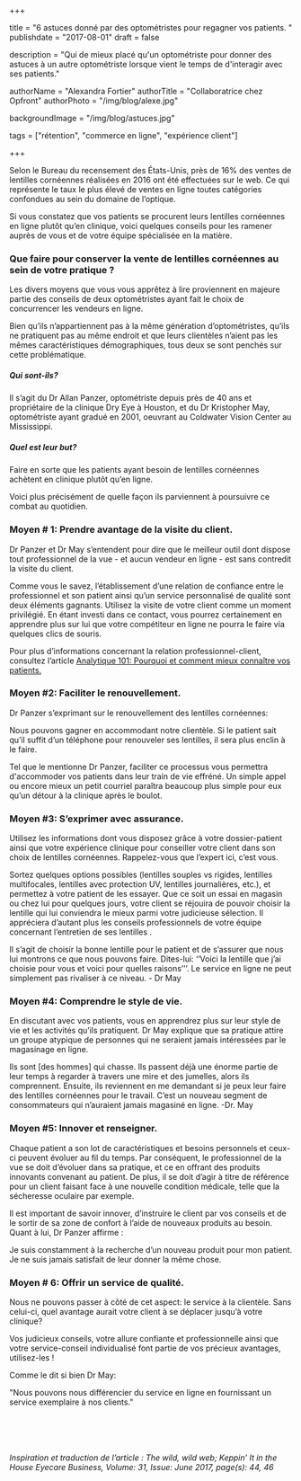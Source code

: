 +++

title = "6 astuces donné par des optométristes pour regagner vos patients. "
publishdate = "2017-08-01"
draft = false

description = "Qui de mieux placé qu'un optométriste pour donner des astuces à un autre optométriste lorsque vient le temps de d'interagir avec ses patients."

authorName = "Alexandra Fortier"
authorTitle = "Collaboratrice chez Opfront"
authorPhoto = "/img/blog/alexe.jpg"

backgroundImage = "/img/blog/astuces.jpg"

tags = ["rétention", "commerce en ligne", "expérience client"]

+++

Selon le Bureau du recensement des États-Unis, près de 16% des ventes de lentilles cornéennes réalisées en 2016 ont été effectuées sur le web. Ce qui représente le taux le plus élevé de ventes en ligne toutes catégories confondues au sein du domaine de l’optique.

Si vous constatez que vos patients se procurent leurs lentilles cornéennes en ligne plutôt qu’en clinique, voici quelques conseils pour les ramener auprès de vous et de votre équipe spécialisée en la matière.


### Que faire pour conserver la vente de lentilles cornéennes au sein de votre pratique ?

Les divers moyens que vous vous apprêtez à lire proviennent en majeure partie des conseils de deux optométristes ayant fait le choix de concurrencer les vendeurs en ligne.

Bien qu’ils n’appartiennent pas à la même génération d’optométristes, qu’ils ne pratiquent pas au même endroit et que leurs clientèles n’aient pas les mêmes caractéristiques démographiques, tous deux se sont penchés sur cette problématique.

##### Qui sont-ils?
Il s’agit du Dr Allan Panzer, optométriste depuis près de 40 ans et propriétaire de la clinique Dry Eye à Houston, et du Dr Kristopher May, optométriste ayant gradué en 2001, oeuvrant au Coldwater Vision Center au Mississippi.

##### Quel est leur but?
Faire en sorte que les patients ayant besoin de lentilles cornéennes achètent en clinique plutôt qu’en ligne.

Voici plus précisément de quelle façon ils parviennent à poursuivre ce combat au quotidien.


### Moyen # 1: Prendre avantage de la visite du client.

Dr Panzer et Dr May s’entendent pour dire que le meilleur outil dont dispose tout professionnel de la vue - et aucun vendeur en ligne - est sans contredit la visite du client.

Comme vous le savez, l’établissement d’une relation de confiance entre le professionnel et son patient ainsi qu’un service personnalisé de qualité sont deux éléments gagnants. Utilisez la visite de votre client comme un moment privilégié. En étant investi dans ce contact, vous pourrez certainement en apprendre plus sur lui que votre compétiteur en ligne ne pourra le faire via quelques clics de souris.

Pour plus d’informations concernant la relation professionnel-client, consultez l’article <a href="https://opfront.ca/blog/pourquoi-comment-connaitre-ses-patients/">Analytique 101: Pourquoi et comment mieux connaître vos patients.</a>

### Moyen #2: Faciliter le renouvellement.

Dr Panzer s’exprimant sur le renouvellement des lentilles cornéennes:

Nous pouvons gagner en accommodant notre clientèle. Si le patient sait qu’il suffit d’un téléphone pour renouveler ses lentilles, il sera plus enclin à le faire.  

Tel que le mentionne Dr Panzer, faciliter ce processus vous permettra d'accommoder vos patients dans leur train de vie effréné. Un simple appel ou encore mieux un petit courriel paraîtra beaucoup plus simple pour eux qu’un détour à la clinique après le boulot.

### Moyen #3: S’exprimer avec assurance.

Utilisez les informations dont vous disposez grâce à votre dossier-patient ainsi que votre expérience clinique pour conseiller votre client dans son choix de lentilles cornéennes. Rappelez-vous que l’expert ici, c’est vous.

Sortez quelques options possibles (lentilles souples vs rigides, lentilles multifocales, lentilles avec protection UV, lentilles journalières, etc.), et permettez à votre patient de les essayer. Que ce soit un essai en magasin ou chez lui pour quelques jours, votre client se réjouira de pouvoir choisir la lentille qui lui conviendra le mieux parmi votre judicieuse sélection. Il appréciera d’autant plus les conseils professionnels de votre équipe concernant l’entretien de ses lentilles .

Il s’agit de choisir la bonne lentille pour le patient et de s’assurer que nous lui montrons ce que nous pouvons faire. Dites-lui: ‘’Voici la lentille que j’ai choisie pour vous et voici pour quelles raisons’’’. Le service en ligne ne peut simplement pas rivaliser à ce niveau.   - Dr May

### Moyen #4: Comprendre le style de vie.

En discutant avec vos patients, vous en apprendrez plus sur leur style de vie et les activités qu’ils pratiquent. Dr May explique que sa pratique attire un groupe atypique de personnes qui ne seraient jamais intéressées par le magasinage en ligne.

Ils sont [des hommes] qui chasse. Ils passent déjà une énorme partie de leur temps à regarder à travers une mire et des jumelles, alors ils comprennent. Ensuite, ils reviennent en me demandant si je peux leur faire des lentilles cornéennes pour le travail. C’est un nouveau segment de consommateurs qui n’auraient jamais magasiné en ligne. -Dr. May

### Moyen #5: Innover et renseigner.

Chaque patient a son lot de caractéristiques et besoins personnels et ceux-ci peuvent évoluer au fil du temps. Par conséquent, le professionnel de la vue se doit d’évoluer dans sa pratique, et ce en offrant des produits innovants convenant au patient. De plus, il se doit d’agir à titre de référence pour un client faisant face à une nouvelle condition médicale, telle que la sécheresse oculaire par exemple.

Il est important de savoir innover, d’instruire le client par vos conseils et de le sortir de sa zone de confort à l’aide de nouveaux produits au besoin. Quant à lui, Dr Panzer affirme :

Je suis constamment à la recherche d’un nouveau produit pour mon patient. Je ne suis jamais satisfait de leur donner la même chose.

### Moyen # 6: Offrir un service de qualité.

Nous ne pouvons passer à côté de cet aspect: le service à la clientèle. Sans celui-ci, quel avantage aurait votre client à se déplacer jusqu’à votre clinique?

Vos judicieux conseils, votre allure confiante et professionnelle ainsi que votre service-conseil individualisé font partie de vos précieux avantages, utilisez-les !

Comme le dit si bien Dr May:

"Nous pouvons nous différencier du service en ligne en fournissant un service exemplaire à nos clients."

<br>
<br>
<br>
<br>
<em>Inspiration et traduction de l’article : The wild, wild web; Keppin’ It in the House
Eyecare Business, Volume: 31, Issue: June 2017, page(s): 44, 46</em>
